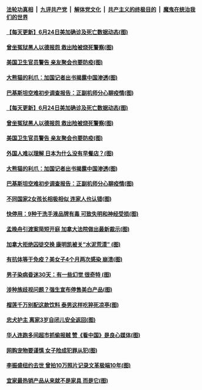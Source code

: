 ####  [法轮功真相](../../../../basic/blob/master/README.md?t=06251202) &nbsp;|&nbsp; [九评共产党](../../../../9ping.md/blob/master/README.md?t=06251202) &nbsp;|&nbsp; [解体党文化](../../../../jtdwh.md/blob/master/README.md?t=06251202)  &nbsp;|&nbsp; [共产主义的终极目的](../../../../gczydzjmd.md/blob/master/README.md?t=06251202) &nbsp;|&nbsp; [魔鬼在统治我们的世界](../../../../mgztzwmdsj.md/blob/master/README.md?t=06251202) 


#### [【每天更新】6月24日美加确诊及死亡数据动态(图)](../pages/p3/935173.md?t=06251202) 

#### [曾坐冤狱黑人以德报怨 救出险被烧死警察(图)](../pages/p3/937616.md?t=06251202) 

#### [美国卫生官员警告 亲友聚会也要防疫(图)](../pages/p3/937612.md?t=06251202) 

#### [大熊猫的利爪：加国记者出书揭露中国渗透(图)](../pages/p3/937585.md?t=06251202) 

#### [巴基斯坦空难初步调查报告：正副机师分心聊疫情(图)](../pages/p3/937581.md?t=06251202) 


#### [【每天更新】6月24日美加确诊及死亡数据动态(图)](../pages/p3/935173.md?t=06251202) 

#### [曾坐冤狱黑人以德报怨 救出险被烧死警察(图)](../pages/p3/937616.md?t=06251202) 

#### [美国卫生官员警告 亲友聚会也要防疫(图)](../pages/p3/937612.md?t=06251202) 

#### [外国人难以理解 日本为什么没有早餐店？(图)](../pages/p3/937391.md?t=06251202) 

#### [大熊猫的利爪：加国记者出书揭露中国渗透(图)](../pages/p3/937585.md?t=06251202) 

#### [巴基斯坦空难初步调查报告：正副机师分心聊疫情(图)](../pages/p3/937581.md?t=06251202) 

#### [不同国家2女孩长相极相似 连家人也认错(图)](../pages/p3/937576.md?t=06251202) 

#### [快停用：9种干洗手液品牌有毒 可致失明和神经受损(图)](../pages/p3/937572.md?t=06251202) 

#### [孟晚舟引渡案简短开庭 加拿大法院做出最新裁示(图)](../pages/p3/937502.md?t=06251202) 

#### [加拿大拒绝囚徒交换 康明凯被关“水泥荒漠” (图)](../pages/p3/937489.md?t=06251202) 

#### [有抗体等于免疫？美女子4个月两次感染 崩溃(图)](../pages/p3/937487.md?t=06251202) 

#### [男子染病昏迷30天：有一些幻觉 很奇特 (图)](../pages/p3/937456.md?t=06251202) 

#### [涉种族歧视问题？强生宣布停售美白产品(图)](../pages/p3/937445.md?t=06251202) 

#### [榴莲千万别配这款饮料 泰男这样吃猝死凉亭(图)](../pages/p3/937446.md?t=06251202) 

#### [忠犬护主 离家3岁自闭儿安全返回(图)](../pages/p3/937392.md?t=06251202) 

#### [华人连跑多间超市抓偷报贼 赞《看中国》是良心媒体(图)](../pages/p3/937382.md?t=06251202) 

#### [网购宠物要谨慎 女子险成犯罪从犯(图)](../pages/p3/937362.md?t=06251202) 

#### [李振盛纽约去世 曾拍10万照片记录文革极端10年(图)](../pages/p3/937368.md?t=06251202) 

#### [宜家最热销产品从来就不是家具 而是它(图)](../pages/p3/937359.md?t=06251202) 

